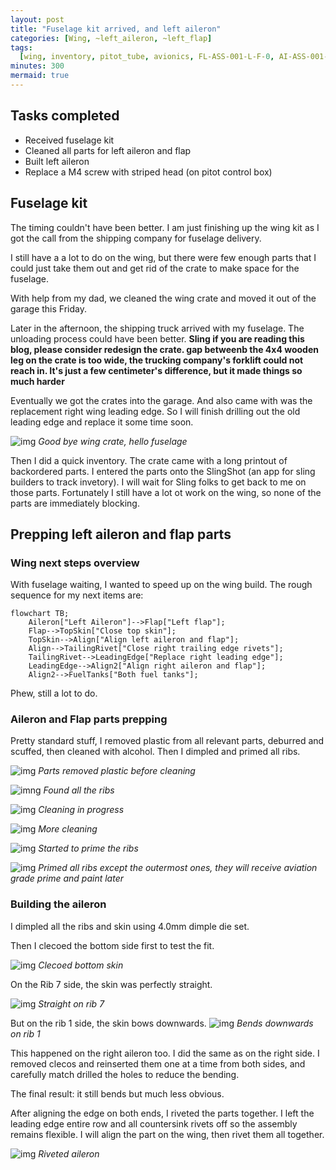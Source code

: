 ```yaml
---
layout: post
title: "Fuselage kit arrived, and left aileron"
categories: [Wing, ~left_aileron, ~left_flap]
tags:
  [wing, inventory, pitot_tube, avionics, FL-ASS-001-L-F-0, AI-ASS-001-L-F-0]
minutes: 300
mermaid: true
---
```


## Tasks completed

- Received fuselage kit
- Cleaned all parts for left aileron and flap
- Built left aileron
- Replace a M4 screw with striped head (on pitot control box)

## Fuselage kit

The timing couldn't have been better. I am just finishing up the wing kit as I got the call from the shipping company for fuselage delivery.

I still have a a lot to do on the wing, but there were few enough parts that I could just take them out and get rid of the crate to make space for the fuselage.

With help from my dad, we cleaned the wing crate and moved it out of the garage this Friday.

Later in the afternoon, the shipping truck arrived with my fuselage. The unloading process could have been better. **Sling if you are reading this blog, please consider redesign the crate. gap betweenb the 4x4 wooden leg on the crate is too wide, the trucking company's forklift could not reach in. It's just a few centimeter's difference, but it made things so much harder**

Eventually we got the crates into the garage. And also came with was the replacement right wing leading edge. So I will finish drilling out the old leading edge and replace it some time soon.

![img](https://lh3.googleusercontent.com/pw/AP1GczOPkmCKOjak17qY2c4mUE00w06Cu5gXk2tOrrfBEt3JBueaprkgMG2Pji_JV9eGFeR1MAIh3od9UMbEKTJp7rFy6wep7HbluA8n7txC9Pv6m1-wFxevW-tlbbsO-_KqB2avZc7kh1KpVMuaI8gg2CJ1HA=w1936-h1936-s-no-gm?authuser=0)
_Good bye wing crate, hello fuselage_

Then I did a quick inventory. The crate came with a long printout of backordered parts. I entered the parts onto the SlingShot (an app for sling builders to track invetory). I will wait for Sling folks to get back to me on those parts. Fortunately I still have a lot ot work on the wing, so none of the parts are immediately blocking.

## Prepping left aileron and flap parts

### Wing next steps overview

With fuselage waiting, I wanted to speed up on the wing build. The rough sequence for my next items are:

```mermaid
flowchart TB;
    Aileron["Left Aileron"]-->Flap["Left flap"];
    Flap-->TopSkin["Close top skin"];
    TopSkin-->Align["Align left aileron and flap"];
    Align-->TailingRivet["Close right trailing edge rivets"];
    TailingRivet-->LeadingEdge["Replace right leading edge"];
    LeadingEdge-->Align2["Align right aileron and flap"];
    Align2-->FuelTanks["Both fuel tanks"];
```

Phew, still a lot to do.

### Aileron and Flap parts prepping

Pretty standard stuff, I removed plastic from all relevant parts, deburred and scuffed, then cleaned with alcohol. Then I dimpled and primed all ribs.

![img](https://lh3.googleusercontent.com/pw/AP1GczMlVrvngyxk0_SBG8t0jQwgJfad3m7MknZ_9GPzDFzxXJhjFr3X06kcN2xTzP8qYr16y6Ix70oPzK9YDUauRQRrUP9t3N5474FUZzkoU1gOV5zXJZOnavCsGlHey8Fd2WX-MkxPGvmpNZ0yPnGNbVhyDQ=w4080-h3072-s-no-gm?authuser=0)
_Parts removed plastic before cleaning_

![imng](https://lh3.googleusercontent.com/pw/AP1GczM_K_D65HTQ-a3H7u5hV8dOTrMtb55Cz_k79qFgfG80uW_-EQW0m5pcH2wVYDF05ovU7vtfD_HtqiGWzVJnPoTBktnRTc_w4yXrSfmLCUZXGEWMTp9fS0SeynpaLrw7FB38b5usTA6LckHyHld6awhyPQ=w4080-h3072-s-no-gm?authuser=0)
_Found all the ribs_

![img](https://lh3.googleusercontent.com/pw/AP1GczMi8raSRMRBcJz17_8IFbvU5KwHwHHhZPyKCEfuZHtMW7mGr5np7aLBf97V-dL8H0VGPWW85jluhYJuexqfUWHcrqGRAd-iYxe49XfxgraMIh5mksSfReO_eLCG__UoKLzeyRD0oNY1LMUdof0GB2Kpzw=w4080-h3072-s-no-gm?authuser=0)
_Cleaning in progress_

![img](https://lh3.googleusercontent.com/pw/AP1GczO5CVuYkisBB6_HaX31RaNCp3xyxAavTsnclJ2ptyYHv6oDj8B-1i5VPcLuls-Yt-9FK7vzJw31LWN27-keFgbkQbZ1KLM67cUaIXdCcrLnhrlq7cPTwyTUGDGlIycbTNk0AEfRfixdSb9IYB5zshGFbA=w4080-h3072-s-no-gm?authuser=0)
_More cleaning_

![img](https://lh3.googleusercontent.com/pw/AP1GczMl2ctXuDa4kc0sorzYPAxTEoQXzZ7MBABtTEBnjasILzxlz4u9Z68diziN9tJqJoHeNKUbKR8MzUvRbq639tKLF85qgyFoFtojsIjgIlPo5Dw8G-tELqGFp7eswPpxEnF-oqL1M6Ljk_UIc3jmCrWfNg=w4080-h3072-s-no-gm?authuser=0)
_Started to prime the ribs_

![img](https://lh3.googleusercontent.com/pw/AP1GczM5clpZF7Fx84UD7H0Sgnt-jQy2asdGyk_w9eG4XaS7u9YPmJk1mOrzTpNRdACryPA-h0PzQX2h8DflPGW5sVJ6srill6uU-rqsvQ6zZEFVuKqRQaqLaqDL1Er4Ud3oUoQMbow7J8-d3SNMN4koFrUl8A=w4080-h3072-s-no-gm?authuser=0)
_Primed all ribs except the outermost ones, they will receive aviation grade prime and paint later_

### Building the aileron

I dimpled all the ribs and skin using 4.0mm dimple die set.

Then I clecoed the bottom side first to test the fit.

![img](https://lh3.googleusercontent.com/pw/AP1GczPQ4hs5Ytai5aSufkvxo34tcm--3-tfkClgcw6KzhNKJNicIcWauVll2F8DZZr-mJY_KGurHXBNzA1QgB6_jCTA5W-vAu8peMG21IilqiKU600jNJruXJVCJpgErgMGaQyJhBWlGbXiRhdWAnJk2sP6Yg=w2328-h3092-s-no-gm?authuser=0)
_Clecoed bottom skin_

On the Rib 7 side, the skin was perfectly straight.

![img](https://lh3.googleusercontent.com/pw/AP1GczP6VC9CvuGckZcDY-0020Q8WlFQPnPSTc_oaogawCZCRADozNt9ITX6NVLx2sHHhIJm_gdyp5Bvo0rfkGYLX6QJpQOWrMw3N-RPcFsvavm6HLIerSO8MGsWFbgPSjD79pwuROSsaQQULcJW0osJr_c-HQ=w4080-h3072-s-no-gm?authuser=0)
_Straight on rib 7_

But on the rib 1 side, the skin bows downwards.
![img](https://lh3.googleusercontent.com/pw/AP1GczM6cn_pTU0hsYx0prLNvEHJ_yKAnabXke-xGSg79IXctxOG8_SNTBjxlbj8dxZy-ZA9Z4Xh2moq3msTNnz8GJrmPkVpMC9JZotwoA1buK0vJWcotStYLCNl_dMl3WjbTJuDht4c8kNXmzxgk2Qavs7gQA=w4080-h3072-s-no-gm?authuser=0)
_Bends downwards on rib 1_

This happened on the right aileron too. I did the same as on the right side. I removed clecos and reinserted them one at a time from both sides, and carefully match drilled the holes to reduce the bending.

The final result: it still bends but much less obvious.

After aligning the edge on both ends, I riveted the parts together. I left the leading edge entire row and all countersink rivets off so the assembly remains flexible. I will align the part on the wing, then rivet them all together.

![img](https://lh3.googleusercontent.com/pw/AP1GczNKLD84EpnBD5L5hzRWZXJkrh8sYhsx9XrEuv0-yrHxtp8g7HdtGtm6w5T8--vvaE_AhtBq7kqrxn19VZYpUAlQjrD4SjAmHuw272rYu3l9oZLYA7UVnYw7ZWJILhaOUbs-pgWW8u8Oba4Bz0ugZTosNw=w4080-h3072-s-no-gm?authuser=0)
_Riveted aileron_
